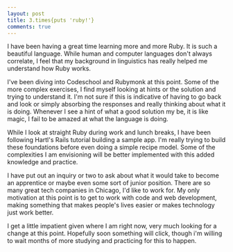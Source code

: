 ```yaml
---
layout: post
title: 3.times{puts 'ruby!'}
comments: true
---
```


I have been having a great time learning more and more Ruby. It is such a beautiful language. While human and computer languages don't always correlate, I feel that my background in linguistics has really helped me understand how Ruby works.

I've been diving into Codeschool and Rubymonk at this point. Some of the more complex exercises, I find myself looking at hints or the solution and trying to understand it. I'm not sure if this is indicative of having to go back and look or simply absorbing the responses and really thinking about what it is doing. Whenever I see a hint of what a good solution my be, it is like magic, I fail to be amazed at what the language is doing.

While I look at straight Ruby during work and lunch breaks, I have been following Hartl's Rails tutorial building a sample app. I'm really trying to build these foundations before even doing a simple recipe model. Some of the complexities I am envisioning will be better implemented with this added knowledge and practice.

I have put out an inquiry or two to ask about what it would take to become an apprentice or maybe even some sort of junior position. There are so many great tech companies in Chicago, I'd like to work for. My only motivation at this point is to get to work with code and web development, making something that makes people's lives easier or makes technology just work better.

I get a little impatient given where I am right now, very much looking for a change at this point. Hopefully soon something will click, though i'm willing to wait months of more studying and practicing for this to happen.
